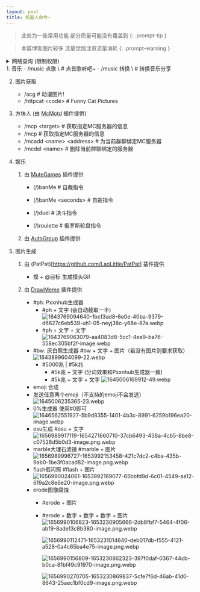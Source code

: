 ```yaml
---
layout: post
title: 机器人命令~
---
```


> 此处为一些常用功能 部分质量可能没有覆盖到
{: .prompt-tip }

> 本篇博客图片较多 流量党情注意流量消耗
{: .prompt-warning }

<details>
	<summary>网络查询 (限制权限)</summary>
	<pre>
		<code>
		- /tracert &lt;目标名称&gt;	# 路由追踪
		- /ping &lt;目标名称&gt; [ping次数] [超时时间(毫秒)]	# Ping连接测试
		- /dns &lt;记录名称&gt; [记录类型] [自定义DNS]	# dns查询
		- /web &lt;URL链接&gt; [编码]	# 网页测试
		- /nmap &lt;目标名称&gt;	# 端口扫描
		- /nmap &lt;目标名称&gt; &lt;起始端口&gt; &lt;结束端口&gt;	# 端口扫描
		- /nmap &lt;目标名称&gt; &lt;端口&gt;	# 端口扫描
		- /doh &lt;域名&gt; [类型]	# HTTPS加密DNS查询
		- /gc &lt;目标名称&gt;	# 查墙
		</code>
	</pre>
</details>
1. 音乐
    - /music 点歌 \<name\>	# 点首歌听吧~
    - /music 转换 \<name\>	# 转换音乐分享

2. 图片获取
    - /acg	 # 动漫图片!
    - /httpcat \<code\>	# Funny Cat Pictures

3. 方块人 (由 [McMotd](https://github.com/Under-estimate/McMotd) 插件提供)
    - /mcp \<target\>	# 获取指定MC服务器的信息
    - /mcp	 # 获取指定MC服务器的信息
    - /mcadd \<name\> \<address\>	# 为当前群聊绑定MC服务器
    - /mcdel \<name\>	# 删除当前群聊绑定的服务器

4. 娱乐
    1. 由 [MuteGames](https://github.com/EvolvedGhost/MuteGames) 插件提供
        - (/)banMe	 # 自裁指令
        
        - (/)banMe \<seconds\>	# 自裁指令
        
	    - (/)duel	 # 决斗指令
        
        - (/)roulette	 # 俄罗斯轮盘指令
        
    2. 由 [AutoGroup](https://github.com/LaoLittle/AutoGroup) 插件提供
    
5. 图片生成

    1. 由 (PatPat)[https://github.com/LaoLittle/PatPat] 插件提供

       -  摸 + @目标  生成摸头Gif
    
    2. 由 [DrawMeme](https://github.com/LaoLittle/DrawMeme) 插件提供
       - #ph: Pxxnhub生成器
           - #ph + 文字    (会自动截取一半)
              ![1643769094640-1bcf3ad8-6e0e-40ba-9379-d6827c6eb539-uh1-05-neyj38c-y68e-87a.webp](https://repo.guimc.ltd/posts/2022/11/03/1643769094640-1bcf3ad8-6e0e-40ba-9379-d6827c6eb539-uh1-05-neyj38c-y68e-87a.webp)
           - #ph + 文字 + 文字
              ![1643769063079-aa4083d8-5cc1-4ee9-ba76-558ec305bf2f-image.webp](https://repo.guimc.ltd/posts/2022/11/03/1643769063079-aa4083d8-5cc1-4ee9-ba76-558ec305bf2f-image.webp)
       - #bw: 灰白照生成器  #bw + 文字 + 图片（若没有图片则要求获取）
             ![1643899604099-22.webp](https://repo.guimc.ltd/posts/2022/11/03/1643899604099-22.webp)
         - #5000兆 | #5k兆
            - #5k兆 + 文字        (分词效果和Pxxnhub生成器一致)
            - #5k兆 + 文字 + 文字
              ![1645006169912-49.webp](https://repo.guimc.ltd/posts/2022/11/03/1645006169912-49.webp)
       - emoji 合成 
        - 发送任意两个emoji（不支持的emoji不会发送）
          ![1645006235365-23.webp](https://repo.guimc.ltd/posts/2022/11/03/1645006235365-23.webp)
       - 0%生成器  使用#0即可
            ![1646562551927-5b9d8355-1401-4b3c-8991-6259b196ea20-image.webp](https://repo.guimc.ltd/posts/2022/11/03/1646562551927-5b9d8355-1401-4b3c-8991-6259b196ea20-image.webp)
       - osu生成  #osu + 文字
            ![1656989917119-1654271660710-37cb6493-438a-4cb5-8be8-c07528d5b0d3-image.png.webp](https://repo.guimc.ltd/posts/2022/11/03/1656989917119-1654271660710-37cb6493-438a-4cb5-8be8-c07528d5b0d3-image.png.webp)
       - marble大理石滤镜  #marble + 图片
            ![1656989996727-1653992153458-421c7dc2-c4ba-435b-9ab0-1be3f0acad82-image.png.webp](https://repo.guimc.ltd/posts/2022/11/03/1656989996727-1653992153458-421c7dc2-c4ba-435b-9ab0-1be3f0acad82-image.png.webp)
       - flash假闪照  #flash + 图片
            ![1656990024061-1653992169077-65bbfd9d-6c01-4549-aa12-619a2c8e6e20-image.png.webp](https://repo.guimc.ltd/posts/2022/11/03/1656990024061-1653992169077-65bbfd9d-6c01-4549-aa12-619a2c8e6e20-image.png.webp)
       - erode图像腐蚀
            - #erode + 图片
            - #erode + 数字 + 数字 + 数字 + 图片
              ![1656990106823-1653230905666-2db8fbf7-5464-4f06-abf9-8ade13c8b380-image.png.webp](https://repo.guimc.ltd/posts/2022/11/03/1656990106823-1653230905666-2db8fbf7-5464-4f06-abf9-8ade13c8b380-image.png.webp)

              ![1656990112471-1653231014640-deb017db-f555-4121-a528-0a4c65ba4e75-image.png.webp](https://repo.guimc.ltd/posts/2022/11/03/1656990112471-1653231014640-deb017db-f555-4121-a528-0a4c65ba4e75-image.png.webp)

              ![1656990156809-1653230862323-397f0daf-0367-44cb-b0ca-81bf49c91970-image.png.webp](https://repo.guimc.ltd/posts/2022/11/03/1656990156809-1653230862323-397f0daf-0367-44cb-b0ca-81bf49c91970-image.png.webp)
    
              ![1656990270705-1653230869837-5cfe7f6d-46ab-41d0-8643-25aec1bf0cd9-image.png.webp](https://repo.guimc.ltd/posts/2022/11/03/1656990270705-1653230869837-5cfe7f6d-46ab-41d0-8643-25aec1bf0cd9-image.png.webp)